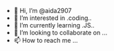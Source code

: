 - 👋 Hi, I’m @aida2907
- 👀 I’m interested in .coding..
- 🌱 I’m currently learning .JS..
- 💞️ I’m looking to collaborate on ...
- 📫 How to reach me ...

<!---
aida2907/aida2907 is a ✨ special ✨ repository because its `README.md` (this file) appears on your GitHub profile.
You can click the Preview link to take a look at your changes.
--->
